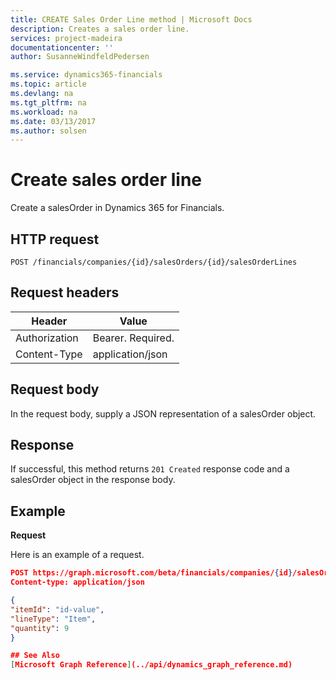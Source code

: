 ```yaml
---
title: CREATE Sales Order Line method | Microsoft Docs
description: Creates a sales order line.
services: project-madeira
documentationcenter: ''
author: SusanneWindfeldPedersen

ms.service: dynamics365-financials
ms.topic: article
ms.devlang: na
ms.tgt_pltfrm: na
ms.workload: na
ms.date: 03/13/2017
ms.author: solsen
---
```


# Create sales order line
Create a salesOrder in Dynamics 365 for Financials.

## HTTP request

```
POST /financials/companies/{id}/salesOrders/{id}/salesOrderLines
```

## Request headers

|Header|Value|
|------|-----|
|Authorization  |Bearer. Required.    |
|Content-Type  |application/json    |

## Request body
In the request body, supply a JSON representation of a salesOrder object.

## Response
If successful, this method returns ```201 Created``` response code and a salesOrder object in the response body.

## Example

**Request**

Here is an example of a request.

```json
POST https://graph.microsoft.com/beta/financials/companies/{id}/salesOrders/{id}/salesOrderLines
Content-type: application/json

{
"itemId": "id-value",
"lineType": "Item",
"quantity": 9
}

## See Also
[Microsoft Graph Reference](../api/dynamics_graph_reference.md)